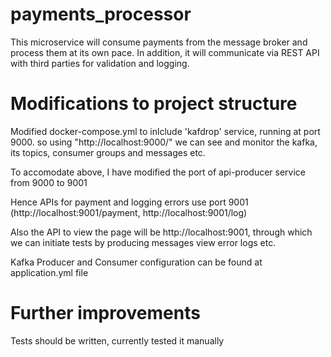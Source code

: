 # payments_processor

This microservice will consume payments from the message broker and process them at its own pace.
In addition, it will communicate via REST API with third parties for validation and logging.

# Modifications to project structure

Modified docker-compose.yml to inlclude 'kafdrop' service, running at port 9000.
so using "http://localhost:9000/" we can see and monitor the kafka, its topics, consumer groups and messages etc.

To accomodate above, I have modified the port of api-producer service from 9000 to 9001

Hence APIs for payment and logging errors use port 9001 (http://localhost:9001/payment, http://localhost:9001/log)

Also the API to view the page will be http://localhost:9001, through which we can initiate tests by producing messages view error logs etc.

Kafka Producer and Consumer configuration can be found at application.yml file

# Further improvements

Tests should be written, currently tested it manually
